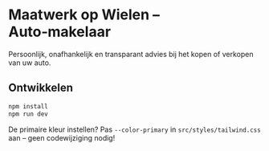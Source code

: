 # Maatwerk op Wielen – Auto‑makelaar

Persoonlijk, onafhankelijk en transparant advies bij het kopen of verkopen van uw auto.

## Ontwikkelen

```bash
npm install
npm run dev
```

De primaire kleur instellen? Pas `--color-primary` in `src/styles/tailwind.css` aan – geen codewijziging nodig!
